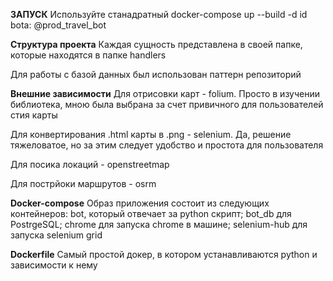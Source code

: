 **ЗАПУСК**
Используйте станадратный docker-compose up --build -d
id bota: @prod_travel_bot

**Структура проекта**
Каждая сущность представлена в своей папке, которые находятся в папке handlers

Для работы с базой данных был использован паттерн репозиторий



**Внешние зависимости**
Для отрисовки карт - folium. Просто в изучении библиотека, мною была выбрана за счет привичного для пользователей стия карты

Для конвертирования .html карты в .png - selenium. Да, решение тяжеловатое, но за этим следует удобство и простота для пользователя

Для посика локаций - openstreetmap

Для пострйоки маршрутов - osrm




**Docker-compose**
Образ приложения состоит из следующих контейнеров: bot, который отвечает за python скрипт; bot_db для PostrgeSQL; chrome для запуска chrome в машине; selenium-hub для запуска selenium grid



**Dockerfile**
Самый простой докер, в котором устанавливаются python и зависимости к нему



